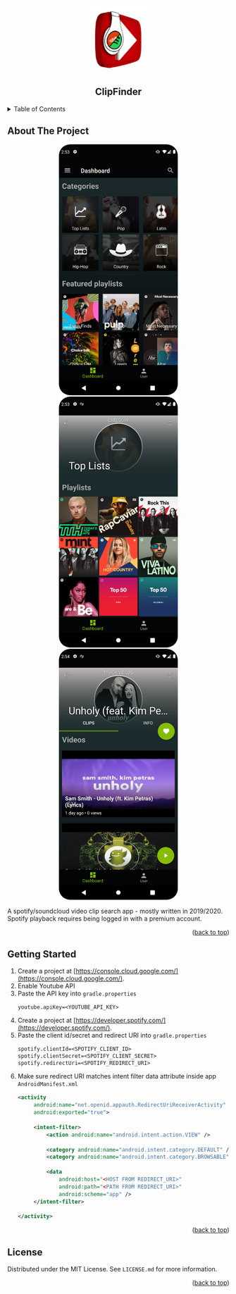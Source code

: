 <a name="readme-top"></a>

<!-- PROJECT LOGO -->
<br />
<div align="center">
<img src="https://raw.githubusercontent.com/tosoba/ClipFinder/master/app/src/main/res/mipmap-xxxhdpi/ic_launcher.png" alt="Logo" width="150" height="150">

<h2 align="center">ClipFinder</h2>
</div>



<!-- TABLE OF CONTENTS -->
<details>
  <summary>Table of Contents</summary>
  <ol>
    <li>
      <a href="#about-the-project">About The Project</a>
    </li>
    <li>
      <a href="#getting-started">Getting Started</a>
    </li>
    <li><a href="#license">License</a></li>
  </ol>
</details>



<!-- ABOUT THE PROJECT -->
## About The Project

<div align="center">
<img src="https://raw.githubusercontent.com/tosoba/ClipFinder/master/Screenshot_1.png" alt="Logo" width="270" height="570">
<img src="https://raw.githubusercontent.com/tosoba/ClipFinder/master/Screenshot_2.png" alt="Logo" width="270" height="570">
<img src="https://raw.githubusercontent.com/tosoba/ClipFinder/master/Screenshot_3.png" alt="Logo" width="270" height="570">
</div>

A spotify/soundcloud video clip search app - mostly written in 2019/2020. Spotify playback requires being logged in with a premium account.

<p align="right">(<a href="#readme-top">back to top</a>)</p>



<!-- GETTING STARTED -->
## Getting Started


1. Create a project at [https://console.cloud.google.com/](https://console.cloud.google.com/).
2. Enable Youtube API
3. Paste the API key into `gradle.properties`
   ```properties
   youtube.apiKey=<YOUTUBE_API_KEY>
   ```
4. Create a project at [https://developer.spotify.com/](https://developer.spotify.com/).
5. Paste the client id/secret and redirect URI into `gradle.properties`
   ```properties
   spotify.clientId=<SPOTIFY_CLIENT_ID>
   spotify.clientSecret=<SPOTIFY_CLIENT_SECRET>
   spotify.redirectUri=<SPOTIFY_REDIRECT_URI>
   ```
6. Make sure redirect URI matches intent filter data attribute inside app `AndroidManifest.xml`
   ```xml
   <activity
        android:name="net.openid.appauth.RedirectUriReceiverActivity"
        android:exported="true">

        <intent-filter>
            <action android:name="android.intent.action.VIEW" />

            <category android:name="android.intent.category.DEFAULT" />
            <category android:name="android.intent.category.BROWSABLE" />

            <data
                android:host="<HOST FROM REDIRECT_URI>"
                android:path="<PATH FROM REDIRECT_URI>"
                android:scheme="app" />
        </intent-filter>

   </activity>
   ```

<p align="right">(<a href="#readme-top">back to top</a>)</p>



<!-- LICENSE -->
## License

Distributed under the MIT License. See `LICENSE.md` for more information.

<p align="right">(<a href="#readme-top">back to top</a>)</p>

